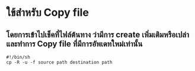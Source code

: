 # ใข้สำหรับ Copy file 
## โดยการเข้าไปเช็คที่ไฟล์ต้นทาง ว่ามีการ create เพิ่มเติมหรือเปล่า และทำการ Copy file ที่มีการอัพเดทใหม่เท่านั้น
~~~
#!/bin/sh
cp -R -u -f source path destination path
~~~
